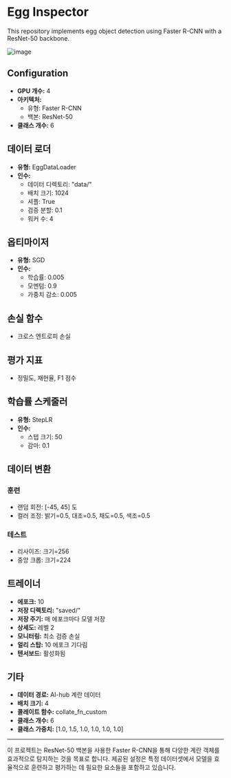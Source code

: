 # Egg Inspector

This repository implements egg object detection using Faster R-CNN with a ResNet-50 backbone.


![image](https://github.com/So1pi/EggInspector/assets/173986541/c27eed6d-7f54-4f0f-903a-5e20aa33bed5)



## Configuration

- **GPU 개수:** 4
- **아키텍처:**
  - 유형: Faster R-CNN
  - 백본: ResNet-50
- **클래스 개수:** 6

## 데이터 로더

- **유형:** EggDataLoader
- **인수:**
  - 데이터 디렉토리: "data/"
  - 배치 크기: 1024
  - 셔플: True
  - 검증 분할: 0.1
  - 워커 수: 4

## 옵티마이저

- **유형:** SGD
- **인수:**
  - 학습률: 0.005
  - 모멘텀: 0.9
  - 가중치 감소: 0.005

## 손실 함수

- 크로스 엔트로피 손실

## 평가 지표

- 정밀도, 재현율, F1 점수

## 학습률 스케줄러

- **유형:** StepLR
- **인수:**
  - 스텝 크기: 50
  - 감마: 0.1

## 데이터 변환

### 훈련

- 랜덤 회전: [-45, 45] 도
- 컬러 조정: 밝기=0.5, 대조=0.5, 채도=0.5, 색조=0.5

### 테스트

- 리사이즈: 크기=256
- 중앙 크롭: 크기=224

## 트레이너

- **에포크:** 10
- **저장 디렉토리:** "saved/"
- **저장 주기:** 매 에포크마다 모델 저장
- **상세도:** 레벨 2
- **모니터링:** 최소 검증 손실
- **얼리 스탑:** 10 에포크 기다림
- **텐서보드:** 활성화됨

## 기타

- **데이터 경로:** AI-hub 계란 데이터
- **배치 크기:** 4
- **콜레이트 함수:** collate_fn_custom
- **클래스 개수:** 6
- **클래스 가중치:** [1.0, 1.5, 1.0, 1.0, 1.0, 1.0]

---

이 프로젝트는 ResNet-50 백본을 사용한 Faster R-CNN을 통해 다양한 계란 객체를 효과적으로 탐지하는 것을 목표로 합니다. 제공된 설정은 특정 데이터셋에서 모델을 효율적으로 훈련하고 평가하는 데 필요한 요소들을 포함하고 있습니다.
